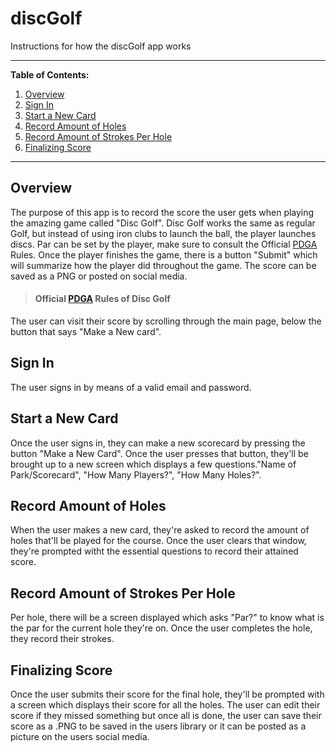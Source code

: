# discGolf

Instructions for how the discGolf app works

---

**Table of Contents:**

1. [Overview](#overview)
1. [Sign In](#sign-in)
1. [Start a New Card](#start-a-new-card)
1. [Record Amount of Holes](#record-amount-of-holes)
1. [Record Amount of Strokes Per Hole](#record-amount-of-strokes-per-hole)
1. [Finalizing Score](#finalizing-score)

---

## Overview
The purpose of this app is to record the score the user gets when playing the amazing game called "Disc Golf". Disc Golf works the same as regular Golf, but instead of using iron clubs to launch the ball, the player launches discs. Par can be set by the player, make sure to consult the Official [PDGA](#official-pdga-rules-of-disc-golf) Rules. Once the player finishes the game, there is a button "Submit" which will summarize how the player did throughout the game. The score can be saved as a PNG or posted on social media.
>#### Official [PDGA](https://www.pdga.com/rules/official-rules-disc-golf) Rules of Disc Golf
The user can visit their score by scrolling through the main page, below the button that says "Make a New card".

## Sign In 
The user signs in by means of a valid email and password.

## Start a New Card
Once the user signs in, they can make a new scorecard by pressing the button "Make a New Card". Once the user presses that button, they'll be brought up to a new screen which displays a few questions."Name of Park/Scorecard", "How Many Players?", "How Many Holes?".

## Record Amount of Holes
When the user makes a new card, they're asked to record the amount of holes that'll be played for the course. Once the user clears that window, they're prompted witht the essential questions to record their attained score.

## Record Amount of Strokes Per Hole
Per hole, there will be a screen displayed which asks "Par?" to know what is the par for the current hole they're on. Once the user completes the hole, they record their strokes.

## Finalizing Score
Once the user submits their score for the final hole, they'll be prompted with a screen which displays their score for all the holes. The user can edit their score if they missed something but once all is done, the user can save their score as a .PNG to be saved in the users library or it can be posted as a picture on the users social media.